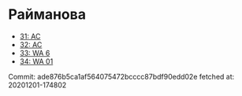 # Райманова
- [31: AC](31.md)
- [32: AC](32.md)
- [33: WA 6](33.md)
- [34: WA 01](34.md)

Commit: ade876b5ca1af564075472bcccc87bdf90edd02e
 fetched at: 20201201-174802
